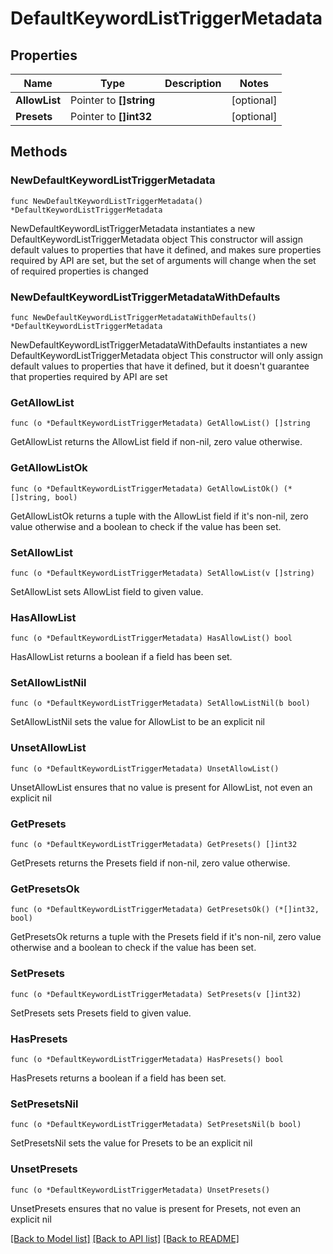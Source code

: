 # DefaultKeywordListTriggerMetadata

## Properties

Name | Type | Description | Notes
------------ | ------------- | ------------- | -------------
**AllowList** | Pointer to **[]string** |  | [optional] 
**Presets** | Pointer to **[]int32** |  | [optional] 

## Methods

### NewDefaultKeywordListTriggerMetadata

`func NewDefaultKeywordListTriggerMetadata() *DefaultKeywordListTriggerMetadata`

NewDefaultKeywordListTriggerMetadata instantiates a new DefaultKeywordListTriggerMetadata object
This constructor will assign default values to properties that have it defined,
and makes sure properties required by API are set, but the set of arguments
will change when the set of required properties is changed

### NewDefaultKeywordListTriggerMetadataWithDefaults

`func NewDefaultKeywordListTriggerMetadataWithDefaults() *DefaultKeywordListTriggerMetadata`

NewDefaultKeywordListTriggerMetadataWithDefaults instantiates a new DefaultKeywordListTriggerMetadata object
This constructor will only assign default values to properties that have it defined,
but it doesn't guarantee that properties required by API are set

### GetAllowList

`func (o *DefaultKeywordListTriggerMetadata) GetAllowList() []string`

GetAllowList returns the AllowList field if non-nil, zero value otherwise.

### GetAllowListOk

`func (o *DefaultKeywordListTriggerMetadata) GetAllowListOk() (*[]string, bool)`

GetAllowListOk returns a tuple with the AllowList field if it's non-nil, zero value otherwise
and a boolean to check if the value has been set.

### SetAllowList

`func (o *DefaultKeywordListTriggerMetadata) SetAllowList(v []string)`

SetAllowList sets AllowList field to given value.

### HasAllowList

`func (o *DefaultKeywordListTriggerMetadata) HasAllowList() bool`

HasAllowList returns a boolean if a field has been set.

### SetAllowListNil

`func (o *DefaultKeywordListTriggerMetadata) SetAllowListNil(b bool)`

 SetAllowListNil sets the value for AllowList to be an explicit nil

### UnsetAllowList
`func (o *DefaultKeywordListTriggerMetadata) UnsetAllowList()`

UnsetAllowList ensures that no value is present for AllowList, not even an explicit nil
### GetPresets

`func (o *DefaultKeywordListTriggerMetadata) GetPresets() []int32`

GetPresets returns the Presets field if non-nil, zero value otherwise.

### GetPresetsOk

`func (o *DefaultKeywordListTriggerMetadata) GetPresetsOk() (*[]int32, bool)`

GetPresetsOk returns a tuple with the Presets field if it's non-nil, zero value otherwise
and a boolean to check if the value has been set.

### SetPresets

`func (o *DefaultKeywordListTriggerMetadata) SetPresets(v []int32)`

SetPresets sets Presets field to given value.

### HasPresets

`func (o *DefaultKeywordListTriggerMetadata) HasPresets() bool`

HasPresets returns a boolean if a field has been set.

### SetPresetsNil

`func (o *DefaultKeywordListTriggerMetadata) SetPresetsNil(b bool)`

 SetPresetsNil sets the value for Presets to be an explicit nil

### UnsetPresets
`func (o *DefaultKeywordListTriggerMetadata) UnsetPresets()`

UnsetPresets ensures that no value is present for Presets, not even an explicit nil

[[Back to Model list]](../README.md#documentation-for-models) [[Back to API list]](../README.md#documentation-for-api-endpoints) [[Back to README]](../README.md)


